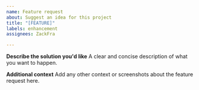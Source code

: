 ```yaml
---
name: Feature request
about: Suggest an idea for this project
title: "[FEATURE]"
labels: enhancement
assignees: ZackFra

---
```


**Describe the solution you'd like**
A clear and concise description of what you want to happen.

**Additional context**
Add any other context or screenshots about the feature request here.

